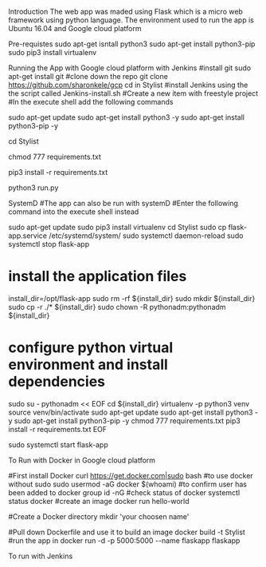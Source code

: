 Introduction
The web app was maded using Flask which is a micro web framework using python language. The environment used to run the app is Ubuntu 16.04 and Google cloud platform 

Pre-requistes
sudo apt-get isntall python3
sudo apt-get install python3-pip
sudo pip3 install virtualenv


Running the App with Google cloud platform with Jenkins
#install git 
sudo apt-get install git
#clone down the repo
git clone https://github.com/sharonkele/gcp
cd in Stylist
#install Jenkins using the the script called Jenkins-install.sh
#Create a new item with freestyle project
#In the execute shell add the following commands  

sudo apt-get update 
sudo apt-get install python3 -y
sudo apt-get install python3-pip -y

cd Stylist

chmod 777 requirements.txt

pip3 install -r requirements.txt

python3 run.py

SystemD
#The app can also be run with systemD
#Enter the following command into the execute shell instead 

sudo apt-get update
sudo pip3 install virtualenv
cd Stylist
sudo cp flask-app.service /etc/systemd/system/
sudo systemctl daemon-reload
sudo systemctl stop flask-app
# install the application files
install_dir=/opt/flask-app
sudo rm -rf ${install_dir}
sudo mkdir ${install_dir}
sudo cp -r ./* ${install_dir}
sudo chown -R pythonadm:pythonadm ${install_dir}
# configure python virtual environment and install dependencies
sudo su - pythonadm << EOF
cd ${install_dir}
virtualenv -p python3 venv
source venv/bin/activate
sudo apt-get update
sudo apt-get install python3 -y
sudo apt-get install python3-pip -y
chmod 777 requirements.txt
pip3 install -r requirements.txt
EOF

sudo systemctl start flask-app



To Run with Docker in Google cloud platform 

#First install Docker
curl https://get.docker.com|sudo bash
#to use docker without sudo
sudo usermod -aG docker $(whoami)
#to confirm user has been added to docker group
id -nG
#check status of docker
systemctl status docker 
#create an image
docker run hello-world 

#Create a Docker directory
mkdir 'your choosen name'

#Pull down Dockerfile and use it to build an image 
docker build -t Stylist
#run the app in
docker run -d -p 5000:5000 --name flaskapp flaskapp 





To run with Jenkins

